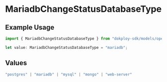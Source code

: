 # MariadbChangeStatusDatabaseType

## Example Usage

```typescript
import { MariadbChangeStatusDatabaseType } from "dokploy-sdk/models/operations";

let value: MariadbChangeStatusDatabaseType = "mariadb";
```

## Values

```typescript
"postgres" | "mariadb" | "mysql" | "mongo" | "web-server"
```